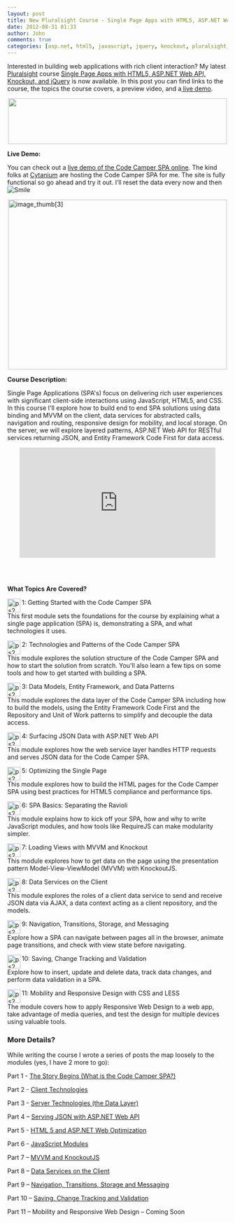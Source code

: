 ```yaml
---
layout: post
title: New Pluralsight Course - Single Page Apps with HTML5, ASP.NET Web API, Knockout, jQuery
date: 2012-08-31 01:33
author: John
comments: true
categories: [asp.net, html5, javascript, jquery, knockout, pluralsight, web api]
---
```

<p>Interested in building web applications with rich client interaction? My latest <a href="http://pluralsight.com/">Pluralsight</a> course <a href="http://jpapa.me/spaps">Single Page Apps with HTML5, ASP.NET Web API, Knockout, and jQuery</a> is now available. In this post you can find links to the course, the topics the course covers, a preview video, and a<a href="http://jpapa.me/codecamperdemo"> live demo</a>.</p>
<p><a href="http://jpapa.me/spaps"><img height="104" width="500" src="/wp-content/uploads/media/Windows-Live-Writer/d4d49c57f31e_12ABB/image_9.png" style="display: block; float: none; margin-left: auto; margin-right: auto;" /></a></p>
<p><strong>Live Demo:</strong></p>
<p>You can check out a <a href="http://jpapa.me/codecamperdemo">live demo of the Code Camper SPA online</a>. The kind folks at <a href="http://cytanium.com">Cytanium</a> are hosting the Code Camper SPA for me. The site is fully functional so go ahead and try it out. I&rsquo;ll reset the data every now and then <img src="/wp-content/uploads/media/Windows-Live-Writer/New-Pluralsi.NET-Web-API-Knockout-jQuery_12EA1/wlEmoticon-smile_2.png" alt="Smile" class="wlEmoticon wlEmoticon-smile" style="border-style: none;" /></p>
<p><a href="http://jpapa.me/codecamperdemo"><img height="388" width="500" src="/wp-content/uploads/media/Windows-Live-Writer/New-Pluralsi.NET-Web-API-Knockout-jQuery_12EA1/image_thumb%5B3%5D_thumb.png" alt="image_thumb[3]" border="0" title="image_thumb[3]" style="background-image: none; padding-left: 0px; padding-right: 0px; display: block; float: none; margin-left: auto; margin-right: auto; padding-top: 0px; border-width: 0px;" /></a></p>
<p><strong>Course Description:</strong></p>
<p>Single Page Applications (SPA's) focus on delivering rich user experiences with significant client-side interactions using JavaScript, HTML5, and CSS. In this course I'll explore how to build end to end SPA solutions using data binding and MVVM on the client, data services for abstracted calls, navigation and routing, responsive design for mobility, and local storage. On the server, we will explore layered patterns, ASP.NET Web API for RESTful services returning JSON, and Entity Framework Code First for data access.</p>
<div id="scid:5737277B-5D6D-4f48-ABFC-DD9C333F4C5D:876a9833-2317-489c-87fd-f32a9ce80a62" style="margin: 0px auto; width: 448px; display: block; float: none; padding: 0px;"><embed wmode="transparent" src="http://www.youtube.com/v/3AsmCs96UU4?hd=1" width="448" type="application/x-shockwave-flash" height="252"></embed>&nbsp;</div>
<p><strong>&nbsp;</strong></p>
<p><strong>What Topics Are Covered?</strong></p>
<p><a href="/wp-content/uploads/media/Windows-Live-Writer/KnockoutJS-MVVM_12D51/ps2_2.png"><img height="31" width="30" src="/wp-content/uploads/media/Windows-Live-Writer/KnockoutJS-MVVM_12D51/ps2_thumb.png" align="left" alt="ps2" border="0" title="ps2" /></a>1: Getting Started with the Code Camper SPA</p>
<p>This first module sets the foundations for the course by explaining what a single page application (SPA) is, demonstrating a SPA, and what technologies it uses.</p>
<p><a href="/wp-content/uploads/media/Windows-Live-Writer/KnockoutJS-MVVM_12D51/ps2_8.png"><img height="31" width="30" src="/wp-content/uploads/media/Windows-Live-Writer/KnockoutJS-MVVM_12D51/ps2_thumb_3.png" align="left" alt="ps2" border="0" title="ps2" /></a>2: Technologies and Patterns of the Code Camper SPA</p>
<p>This module explores the solution structure of the Code Camper SPA and how to start the solution from scratch. You'll also learn a few tips on some tools and how to get started with building a SPA.</p>
<p><a href="/wp-content/uploads/media/Windows-Live-Writer/KnockoutJS-MVVM_12D51/ps2_6.png"><img height="31" width="30" src="/wp-content/uploads/media/Windows-Live-Writer/KnockoutJS-MVVM_12D51/ps2_thumb_2.png" align="left" alt="ps2" border="0" title="ps2" /></a>3: Data Models, Entity Framework, and Data Patterns</p>
<p>This module explores the data layer of the Code Camper SPA including how to build the models, using the Entity Framework Code First and the Repository and Unit of Work patterns to simplify and decouple the data access.</p>
<p><a href="/wp-content/uploads/media/Windows-Live-Writer/KnockoutJS-MVVM_12D51/ps2_10.png"><img height="31" width="30" src="/wp-content/uploads/media/Windows-Live-Writer/KnockoutJS-MVVM_12D51/ps2_thumb_4.png" align="left" alt="ps2" border="0" title="ps2" /></a>4: Surfacing JSON Data with ASP.NET Web API</p>
<p>This module explores how the web service layer handles HTTP requests and serves JSON data for the Code Camper SPA.</p>
<p><a href="/wp-content/uploads/media/Windows-Live-Writer/KnockoutJS-MVVM_12D51/ps2_12.png"><img height="31" width="30" src="/wp-content/uploads/media/Windows-Live-Writer/KnockoutJS-MVVM_12D51/ps2_thumb_5.png" align="left" alt="ps2" border="0" title="ps2" /></a>5: Optimizing the Single Page</p>
<p>This module explores how to build the HTML pages for the Code Camper SPA using best practices for HTML5 compliance and performance tips.</p>
<p><a href="/wp-content/uploads/media/Windows-Live-Writer/KnockoutJS-MVVM_12D51/ps2_14.png"><img height="31" width="30" src="/wp-content/uploads/media/Windows-Live-Writer/KnockoutJS-MVVM_12D51/ps2_thumb_6.png" align="left" alt="ps2" border="0" title="ps2" /></a>6: SPA Basics: Separating the Ravioli</p>
<p>This module explains how to kick off your SPA, how and why to write JavaScript modules, and how tools like RequireJS can make modularity simpler.</p>
<p><a href="/wp-content/uploads/media/Windows-Live-Writer/KnockoutJS-MVVM_12D51/ps2_14.png"><img height="31" width="30" src="/wp-content/uploads/media/Windows-Live-Writer/KnockoutJS-MVVM_12D51/ps2_thumb_6.png" align="left" alt="ps2" border="0" title="ps2" /></a>7: Loading Views with MVVM and Knockout</p>
<p>This module explores how to get data on the page using the presentation pattern Model-View-ViewModel (MVVM) with KnockoutJS.</p>
<p><a href="/wp-content/uploads/media/Windows-Live-Writer/KnockoutJS-MVVM_12D51/ps2_14.png"><img height="31" width="30" src="/wp-content/uploads/media/Windows-Live-Writer/KnockoutJS-MVVM_12D51/ps2_thumb_6.png" align="left" alt="ps2" border="0" title="ps2" /></a>8: Data Services on the Client</p>
<p>This module explores the roles of a client data service to send and receive JSON data via AJAX, a data context acting as a client repository, and the models.</p>
<p><a href="/wp-content/uploads/media/Windows-Live-Writer/KnockoutJS-MVVM_12D51/ps2_14.png"><img height="31" width="30" src="/wp-content/uploads/media/Windows-Live-Writer/KnockoutJS-MVVM_12D51/ps2_thumb_6.png" align="left" alt="ps2" border="0" title="ps2" /></a>9: Navigation, Transitions, Storage, and Messaging</p>
<p>Explore how a SPA can navigate between pages all in the browser, animate page transitions, and check with view state before navigating.</p>
<p><a href="/wp-content/uploads/media/Windows-Live-Writer/KnockoutJS-MVVM_12D51/ps2_14.png"><img height="31" width="30" src="/wp-content/uploads/media/Windows-Live-Writer/KnockoutJS-MVVM_12D51/ps2_thumb_6.png" align="left" alt="ps2" border="0" title="ps2" /></a>10: Saving, Change Tracking and Validation</p>
<p>Explore how to insert, update and delete data, track data changes, and perform data validation in a SPA.</p>
<p><a href="/wp-content/uploads/media/Windows-Live-Writer/KnockoutJS-MVVM_12D51/ps2_14.png"><img height="31" width="30" src="/wp-content/uploads/media/Windows-Live-Writer/KnockoutJS-MVVM_12D51/ps2_thumb_6.png" align="left" alt="ps2" border="0" title="ps2" /></a>11: Mobility and Responsive Design with CSS and LESS</p>
<p>The module covers how to apply Responsive Web Design to a web app, take advantage of media queries, and test the design for multiple devices using valuable tools.</p>
<h3>More Details?</h3>
<p>While writing the course I wrote a series of posts the map loosely to the modules (yes, I have 2 more to go):</p>
<p>Part 1 - <a href="http://jpapa.me/spapost1">The Story Begins (What is the Code Camper SPA?)</a></p>
<p>Part 2 - <a href="http://jpapa.me/spapost2">Client Technologies</a></p>
<p>Part 3 - <a href="/spapost3">Server Technologies (the Data Layer)</a></p>
<p>Part 4 &ndash; <a href="http://jpapa.me/spapost4">Serving JSON with ASP.NET Web API</a></p>
<p>Part 5 - <a href="http://jpapa.me/spapost5">HTML 5 and ASP.NET Web Optimization</a></p>
<p>Part 6 - <a href="http://jpapa.me/spapost6">JavaScript Modules</a></p>
<p>Part 7 &ndash; <a href="http://jpapa.me/spapost7">MVVM and KnockoutJS</a></p>
<p>Part 8 &ndash; <a href="http://jpapa.me/spapost8">Data Services on the Client</a></p>
<p>Part 9 &ndash; <a href="http://jpapa.me/spapost9">Navigation, Transitions, Storage and Messaging</a></p>
<p>Part 10 &ndash; <a href="http://jpapa.me/spapost10">Saving, Change Tracking and Validation</a></p>
<p>Part 11 &ndash; Mobility and Responsive Web Design &ndash; Coming Soon</p>

